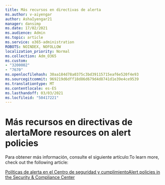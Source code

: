```yaml
---
title: Más recursos en directivas de alerta
ms.author: v-aiyengar
author: AshaIyengar21
manager: dansimp
ms.date: 17/02/2021
ms.audience: Admin
ms.topic: article
ms.service: o365-administration
ROBOTS: NOINDEX, NOFOLLOW
localization_priority: Normal
ms.collection: Adm_O365
ms.custom:
- "3200002"
- "7670"
ms.openlocfilehash: 30aa184d78a0375c3bd39115715eaf6e520f4e93
ms.sourcegitcommit: 969219d6dff18d86d679d4d8741d1e39e4ce9539
ms.translationtype: MT
ms.contentlocale: es-ES
ms.lasthandoff: 03/03/2021
ms.locfileid: "50417221"
---
```

# <a name="more-resources-on-alert-policies"></a><span data-ttu-id="4722f-102">Más recursos en directivas de alerta</span><span class="sxs-lookup"><span data-stu-id="4722f-102">More resources on alert policies</span></span>

<span data-ttu-id="4722f-103">Para obtener más información, consulte el siguiente artículo:</span><span class="sxs-lookup"><span data-stu-id="4722f-103">To learn more, check out the following article:</span></span>

[<span data-ttu-id="4722f-104">Políticas de alerta en el Centro de seguridad y cumplimiento</span><span class="sxs-lookup"><span data-stu-id="4722f-104">Alert policies in the Security & Compliance Center</span></span>](https://go.microsoft.com/fwlink/?linkid=2103211)